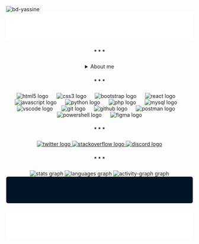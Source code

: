 <div align="left">
  <img src="https://komarev.com/ghpvc/?username=bd-yassine&label=Profile%20views&color=0e75b6&style=flat" alt="bd-yassine" />
</div>

<div align="center">
    <img width="1080"  src="/gif/head.gif" />
</div>

###

<h4 align="center">* * *</h4>

###

<details>
<summary align="center">About me</summary>

<br clear="both">

Hi there! I'm Yassine, a passionate web developer from Morocco. I'm currently 20 years old and studying Digital Development (Web Development) to enhance my skills and build amazing digital experiences.

<details>
<summary align="center">More about me...</summary>

I have a strong interest in Web Development, particularly in creating responsive and user-friendly websites. I also enjoy exploring UI/UX Design to ensure websites are not only functional but also visually appealing and intuitive. Additionally, I am fascinated by Databases and how data storage and management power modern web applications.

</details>

</details>

###

<h4 align="center">* * *</h4>

###

<div align="center">
  <img src="https://skillicons.dev/icons?i=html" height="40" alt="html5 logo" />
  <img width="15" />
  <img src="https://skillicons.dev/icons?i=css" height="40" alt="css3 logo" />
  <img width="15" />
  <img src="https://skillicons.dev/icons?i=bootstrap" height="40" alt="bootstrap logo" />
  <img width="15" />
  <img src="https://skillicons.dev/icons?i=react" height="40" alt="react logo"  />
  <img width="15" />
  <img src="https://skillicons.dev/icons?i=js" height="40" alt="javascript logo" />
  <img width="15" />
  <img src="https://skillicons.dev/icons?i=py" height="40" alt="python logo" />
  <img width="15" />
  <img src="https://skillicons.dev/icons?i=php" height="40" alt="php logo" />
  <img width="15" />
  <img src="https://skillicons.dev/icons?i=mysql" height="40" alt="mysql logo" />
  <img width="15" />
  <img src="https://skillicons.dev/icons?i=vscode" height="40" alt="vscode logo" />
  <img width="15" />
  <img src="https://skillicons.dev/icons?i=git" height="40" alt="git logo" />
  <img width="15" />
  <img src="https://skillicons.dev/icons?i=github" height="40" alt="github logo" />
   <img width="15" />
  <img src="https://skillicons.dev/icons?i=postman" height="40" alt="postman logo"  />
  <img width="15" />
  <img src="https://skillicons.dev/icons?i=powershell" height="40" alt="powershell logo"  />
  <img width="15" />
  <img src="https://skillicons.dev/icons?i=figma" height="40" alt="figma logo"  />
</div>

###

<h4 align="center">* * *</h4>

###

<div align="center">
  <a href="https://x.com/yassine_o2" target="_blank">
    <img src="https://raw.githubusercontent.com/maurodesouza/profile-readme-generator/master/src/assets/icons/social/twitter/default.svg" width="55" height="30" alt="twitter logo" />
  </a>
  <a href="https://stackoverflow.com/users/29984959/yassi-ne" target="_blank">
    <img src="https://raw.githubusercontent.com/maurodesouza/profile-readme-generator/master/src/assets/icons/social/stackoverflow/default.svg" width="55" height="30" alt="stackoverflow logo" />
  </a>
  <a href="https://discord.com/users/1325979065269882914" target="_blank">
    <img src="https://raw.githubusercontent.com/maurodesouza/profile-readme-generator/master/src/assets/icons/social/discord/default.svg" width="55" height="30" alt="discord logo" />
  </a>
</div>

###

<h4 align="center">* * *</h4>

###

  <div align="center">
    <img src="https://github-readme-stats.vercel.app/api?username=BD-YASSINE&hide_title=false&hide_rank=false&show_icons=true&include_all_commits=true&count_private=true&disable_animations=false&theme=nightowl&locale=en&hide_border=true&order=1" height="179.5" alt="stats graph" />
    <img src="https://github-readme-stats.vercel.app/api/top-langs?username=BD-YASSINE&locale=en&hide_title=false&layout=compact&card_width=320&langs_count=5&theme=nightowl&hide_border=true&order=2" height="179.5" alt="languages graph" />
    <img src="https://github-readme-activity-graph.vercel.app/graph?username=BD-YASSINE&radius=5&theme=nightowl&area=true&order=5&hide_border=true" height="396" alt="activity-graph graph" />
  </div>

  <div align="center">
    <img  src="/gif/wordsofday.gif" style="border-radius: 5px;" />
  </div>

###

<div align="center">
    <img width="1080"  src="/gif/Footer.gif" />
</div>

 ###
